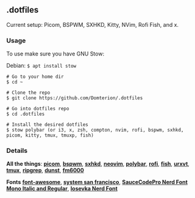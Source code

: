 ## **.dotfiles**

Current setup: Picom, BSPWM, SXHKD, Kitty, NVim, Rofi Fish, and x.

### **Usage**

To use make sure you have GNU Stow:

Debian: `$ apt install stow`

```
# Go to your home dir
$ cd ~

# Clone the repo
$ git clone https://github.com/Domterion/.dotfiles

# Go into dotfiles repo
$ cd .dotfiles

# Install the desired dotfiles
$ stow polybar (or i3, x, zsh, compton, nvim, rofi, bspwm, sxhkd, picom, kitty, tmux, tmuxp, fish)
```

### **Details**

**All the things**:
**[picom](https://github.com/ibhagwan/picom)**, **[bspwm](https://github.com/baskerville/bspwm)**, **[sxhkd](https://github.com/baskerville/sxhkd)**, **[neovim](https://github.com/neovim/neovim)**, **[polybar](https://github.com/polybar/polybar)**, **[rofi](https://github.com/davatorium/rofi)**, **[fish](https://github.com/fish-shell/fish-shell)**, **[urxvt](https://linux.die.net/man/1/urxvt)**, **[tmux](https://github.com/tmux/tmux)**, **[ripgrep](https://github.com/BurntSushi/ripgrep)**, **[dunst](https://github.com/dunst-project/dunst)**, **[fm6000](https://github.com/anhsirk0/fetch-master-6000)**

**Fonts**
**[font-awesome](https://github.com/FortAwesome/Font-Awesome)**, **[system san francisco](https://github.com/supermarin/YosemiteSanFranciscoFont)**, **[SauceCodePro Nerd Font Mono Italic and Regular](https://github.com/ryanoasis/nerd-fonts/tree/master/patched-fonts/SourceCodePro)**, **[Iosevka Nerd Font](https://github.com/ryanoasis/nerd-fonts/tree/master/patched-fonts/Iosevka)**
